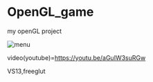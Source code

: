 # OpenGL_game
my openGL project

![menu](https://github.com/Stormcun/OpenGL_game/blob/master/data/fps-game-menu-elle-cizim.png?raw=true)

video(youtube)=https://youtu.be/aGuIW3suRGw

VS13,freeglut
